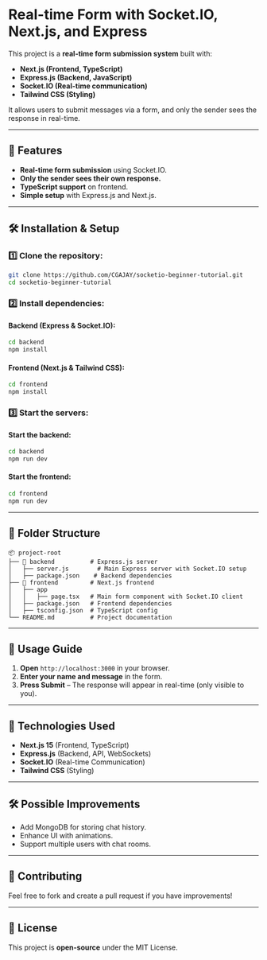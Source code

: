 # Real-time Form with Socket.IO, Next.js, and Express

This project is a **real-time form submission system** built with:
- **Next.js (Frontend, TypeScript)**
- **Express.js (Backend, JavaScript)**
- **Socket.IO (Real-time communication)**
- **Tailwind CSS (Styling)**

It allows users to submit messages via a form, and only the sender sees the response in real-time.

---

## 📌 Features
- **Real-time form submission** using Socket.IO.
- **Only the sender sees their own response.**
- **TypeScript support** on frontend.
- **Simple setup** with Express.js and Next.js.

---

## 🛠 Installation & Setup

### 1️⃣ Clone the repository:
```bash
git clone https://github.com/CGAJAY/socketio-beginner-tutorial.git
cd socketio-beginner-tutorial
```

### 2️⃣ Install dependencies:
#### Backend (Express & Socket.IO):
```bash
cd backend
npm install
```
#### Frontend (Next.js & Tailwind CSS):
```bash
cd frontend
npm install
```

### 3️⃣ Start the servers:
#### Start the backend:
```bash
cd backend
npm run dev
```
#### Start the frontend:
```bash
cd frontend
npm run dev
```

---

## 📂 Folder Structure
```
📦 project-root
├── 📂 backend          # Express.js server
│   ├── server.js        # Main Express server with Socket.IO setup
│   ├── package.json    # Backend dependencies
├── 📂 frontend         # Next.js frontend
│   ├── app
│   │   ├── page.tsx   # Main form component with Socket.IO client
│   ├── package.json   # Frontend dependencies
│   ├── tsconfig.json  # TypeScript config
└── README.md          # Project documentation
```

---

## 🚀 Usage Guide
1. **Open** `http://localhost:3000` in your browser.
2. **Enter your name and message** in the form.
3. **Press Submit** – The response will appear in real-time (only visible to you).

---

## 🔗 Technologies Used
- **Next.js 15** (Frontend, TypeScript)
- **Express.js** (Backend, API, WebSockets)
- **Socket.IO** (Real-time Communication)
- **Tailwind CSS** (Styling)

---

## 🛠 Possible Improvements
- Add MongoDB for storing chat history.
- Enhance UI with animations.
- Support multiple users with chat rooms.

---

## 🤝 Contributing
Feel free to fork and create a pull request if you have improvements!

---

## 📜 License
This project is **open-source** under the MIT License.
